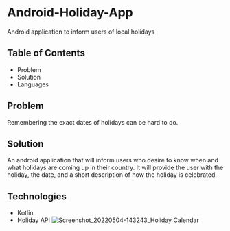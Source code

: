 # Android-Holiday-App
Android application to inform users of local holidays

## Table of Contents
- Problem
- Solution
- Languages

## Problem
Remembering the exact dates of holidays can be hard to do. 

## Solution
An android application that will inform users who desire to know when and what holidays are coming up in their country. It will provide the user with the holiday, the date, and a short description of how the holiday is celebrated.

## Technologies
- Kotlin
- Holiday API
![Screenshot_20220504-143243_Holiday Calendar](https://user-images.githubusercontent.com/70726533/166852541-bcf64b91-d265-4b64-9860-1c8c03831f38.jpg)
